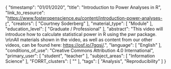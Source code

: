 {
    "timestamp": "01/01/2020",
    "title": "Introduction to Power Analyses in R",
    "link_to_resource": "https://www.fosteropenscience.eu/content/introduction-power-analyses-r",
    "creators": [
        "Courtney Soderberg"
    ],
    "material_type": [
        "Module"
    ],
    "education_level": [
        "Graduate / Professional"
    ],
    "abstract": "This video will introduce how to calculate statistical power in R using the pwr package. \n\nAll materials shown in the video, as well as content from our other videos, can be found here: https://osf.io/7gqsi/.",
    "language": [
        "English"
    ],
    "conditions_of_use": "Creative Commons Attribution 4.0 International",
    "primary_user": [
        "student",
        "teacher"
    ],
    "subject_areas": [
        "Information Science"
    ],
    "FORRT_clusters": [
        ""
    ],
    "tags": [
        "Analysis",
        "Reproducibility"
    ]
}